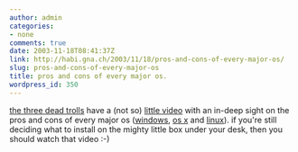 ```yaml
---
author: admin
categories:
- none
comments: true
date: 2003-11-18T08:41:37Z
link: http://habi.gna.ch/2003/11/18/pros-and-cons-of-every-major-os/
slug: pros-and-cons-of-every-major-os
title: pros and cons of every major os.
wordpress_id: 350
---
```


[the three dead trolls](http://www.deadtroll.com/index2.html) have a (not so) [little video](http://www.deadtroll.com/index2.html?/video/ossuckscable.html) with an in-deep sight on the pros and cons of every major os ([windows](http://www.microsoft.com/windows/default.mspx), [os x](http://www.apple.com/macosx/) and [linux](http://www.linux.org/)).
if you're still deciding what to install on the mighty little box under your desk, then you should watch that video :-)
